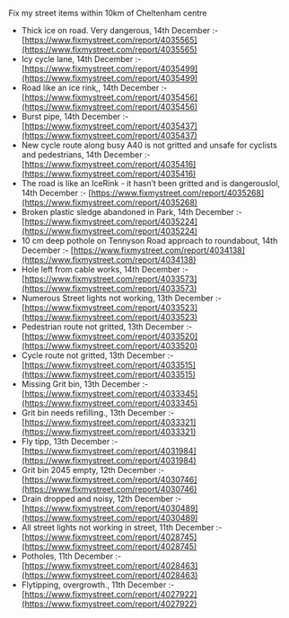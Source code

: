 Fix my street items within 10km of Cheltenham centre

<!-- fix_marker starts -->

- Thick ice on road. Very dangerous, 14th December :- [https://www.fixmystreet.com/report/4035565](https://www.fixmystreet.com/report/4035565)
- Icy cycle lane, 14th December :- [https://www.fixmystreet.com/report/4035499](https://www.fixmystreet.com/report/4035499)
- Road like an ice rink,, 14th December :- [https://www.fixmystreet.com/report/4035456](https://www.fixmystreet.com/report/4035456)
- Burst pipe, 14th December :- [https://www.fixmystreet.com/report/4035437](https://www.fixmystreet.com/report/4035437)
- New cycle route along busy A40 is not gritted and unsafe for cyclists and pedestrians, 14th December :- [https://www.fixmystreet.com/report/4035416](https://www.fixmystreet.com/report/4035416)
- The road is like an IceRink - it hasn’t been gritted and is dangerouslol, 14th December :- [https://www.fixmystreet.com/report/4035268](https://www.fixmystreet.com/report/4035268)
- Broken plastic sledge abandoned in Park, 14th December :- [https://www.fixmystreet.com/report/4035224](https://www.fixmystreet.com/report/4035224)
- 10 cm deep pothole on Tennyson Road approach to roundabout, 14th December :- [https://www.fixmystreet.com/report/4034138](https://www.fixmystreet.com/report/4034138)
- Hole left from cable works, 14th December :- [https://www.fixmystreet.com/report/4033573](https://www.fixmystreet.com/report/4033573)
- Numerous Street lights not working, 13th December :- [https://www.fixmystreet.com/report/4033523](https://www.fixmystreet.com/report/4033523)
- Pedestrian route not gritted, 13th December :- [https://www.fixmystreet.com/report/4033520](https://www.fixmystreet.com/report/4033520)
- Cycle route not gritted, 13th December :- [https://www.fixmystreet.com/report/4033515](https://www.fixmystreet.com/report/4033515)
- Missing Grit bin, 13th December :- [https://www.fixmystreet.com/report/4033345](https://www.fixmystreet.com/report/4033345)
- Grit bin needs refilling., 13th December :- [https://www.fixmystreet.com/report/4033321](https://www.fixmystreet.com/report/4033321)
- Fly tipp, 13th December :- [https://www.fixmystreet.com/report/4031984](https://www.fixmystreet.com/report/4031984)
- Grit bin 2045 empty, 12th December :- [https://www.fixmystreet.com/report/4030746](https://www.fixmystreet.com/report/4030746)
- Drain dropped and noisy, 12th December :- [https://www.fixmystreet.com/report/4030489](https://www.fixmystreet.com/report/4030489)
- All street lights not working in street, 11th December :- [https://www.fixmystreet.com/report/4028745](https://www.fixmystreet.com/report/4028745)
- Potholes, 11th December :- [https://www.fixmystreet.com/report/4028463](https://www.fixmystreet.com/report/4028463)
- Flytipping, overgrowth., 11th December :- [https://www.fixmystreet.com/report/4027922](https://www.fixmystreet.com/report/4027922)

<!-- fix_marker ends -->